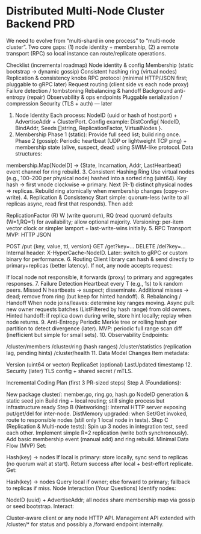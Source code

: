 # Distributed Multi-Node Cluster Backend PRD

We need to evolve from “multi-shard in one process” to “multi-node cluster”. Two core gaps: (1) node identity + membership, (2) a remote transport (RPC) so local instance can route/replicate operations.

Checklist (incremental roadmap)
Node identity & config
Membership (static bootstrap → dynamic gossip)
Consistent hashing ring (virtual nodes)
Replication & consistency knobs
RPC protocol (minimal HTTP/JSON first; pluggable to gRPC later)
Request routing (client side vs each node proxy)
Failure detection / tombstoning
Rebalancing & handoff
Background anti-entropy (repair)
Observability & ops endpoints
Pluggable serialization / compression
Security (TLS + auth) — later

1. Node Identity
Each process: NodeID (uuid or hash of host:port) + AdvertiseAddr + ClusterPort.
Config example: DistConfig{ NodeID, BindAddr, Seeds []string, ReplicationFactor, VirtualNodes }.
2. Membership
Phase 1 (static): Provide full seed list; build ring once. Phase 2 (gossip): Periodic heartbeat (UDP or lightweight TCP ping) + membership state (alive, suspect, dead) using SWIM-like protocol. Data structures:

membership.Map[NodeID] -> {State, Incarnation, Addr, LastHeartbeat}
event channel for ring rebuild.
3. Consistent Hashing Ring
Use virtual nodes (e.g., 100–200 per physical node) hashed into a sorted ring (uint64).
Key hash -> first vnode clockwise ⇒ primary. Next (R-1) distinct physical nodes ⇒ replicas.
Rebuild ring atomically when membership changes (copy-on-write).
4. Replication & Consistency
Start simple: quorum-less (write to all replicas async, read first that responds). Then add:

ReplicationFactor (R)
W (write quorum), RQ (read quorum) defaults (W=1,RQ=1) for availability; allow optional majority.
Versioning: per-item vector clock or simpler lamport + last-write-wins initially.
5. RPC Transport
MVP: HTTP JSON

POST /put {key, value, ttl, version}
GET /get?key=...
DELETE /del?key=... Internal header: X-HyperCache-NodeID. Later: switch to gRPC or custom binary for performance.
6. Routing
Client library can hash & send directly to primary+replicas (better latency). If not, any node accepts request:

If local node not responsible, it forwards (proxy) to primary and aggregates responses.
7. Failure Detection
Heartbeat every T (e.g., 1s) to k random peers.
Missed N heartbeats -> suspect; disseminate.
Additional misses -> dead; remove from ring (but keep for hinted handoff).
8. Rebalancing / Handoff
When node joins/leaves: determine key ranges moving.
Async pull: new owner requests batches (ListFiltered by hash range) from old owners.
Hinted handoff: if replica down during write, store hint locally; replay when node returns.
9. Anti-Entropy
Periodic Merkle tree or rolling hash per partition to detect divergence (later).
MVP: periodic full range scan diff (inefficient but simple for small sets).
10. Observability
Endpoints:

/cluster/members
/cluster/ring (hash ranges)
/cluster/statistics (replication lag, pending hints)
/cluster/health
11. Data Model Changes
Item metadata:

Version (uint64 or vector)
ReplicaSet (optional)
LastUpdated timestamp
12. Security (later)
TLS config + shared secret / mTLS.

Incremental Coding Plan (first 3 PR-sized steps)
Step A (Foundations):

New package cluster/: member.go, ring.go, hash.go
NodeID generation & static seed join
Build ring + local routing; still single process but infrastructure ready Step B (Networking):
Internal HTTP server exposing put/get/del for inter-node.
DistMemory upgraded: when Set/Get invoked, route to responsible nodes (still only 1 local node in tests). Step C (Replication & Multi-node tests):
Spin up 3 nodes in integration test, seed each other.
Implement simple R=2 replication (write both synchronously).
Add basic membership event (manual add) and ring rebuild.
Minimal Data Flow (MVP)
Set:

Hash(key) -> nodes
If local is primary: store locally, sync send to replicas (no quorum wait at start).
Return success after local + best-effort replicate.
Get:

Hash(key) -> nodes
Query local if owner; else forward to primary; fallback to replicas if miss.
Node Interaction (Your Questions)
Identify nodes:

NodeID (uuid) + AdvertiseAddr; all nodes share membership map via gossip or seed bootstrap.
Interact:

Cluster-aware client or any node HTTP API.
Management API extended with /cluster/* for status and possibly a /forward endpoint internally.
